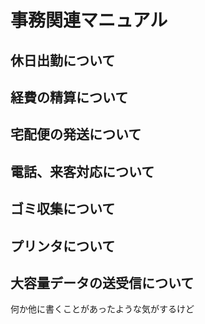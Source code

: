 # 事務関連マニュアル

## 休日出勤について

## 経費の精算について

## 宅配便の発送について

## 電話、来客対応について

## ゴミ収集について

## プリンタについて

## 大容量データの送受信について

何か他に書くことがあったような気がするけど

